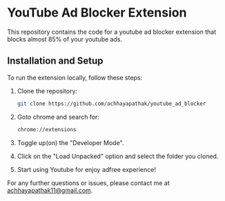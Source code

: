# YouTube Ad Blocker Extension

This repository contains the code for a youtube ad blocker extension that blocks almost 85% of your youtube ads.

## Installation and Setup

To run the extension locally, follow these steps:

1. Clone the repository:

   ```bash
   git clone https://github.com/achhayapathak/youtube_ad_blocker

   ```

2. Goto chrome and search for:

   ```bash
   chrome://extensions

   ```

3. Toggle up(on) the "Developer Mode".

4. Click on the "Load Unpacked" option and select the folder you cloned.

5. Start using Youtube for enjoy adfree experience!

For any further questions or issues, please contact me at [achhayapathak11@gmail.com](mailto:achhayapathak11@gmail.com).
